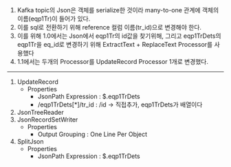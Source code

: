1. Kafka topic의 Json은 객체를 serialize한 것이라 many-to-one 관계에 객체의 이름(eqp1Tr)이 들어가 있다.
1. 이를 sql로 전환하기 위해 reference 컬럼 이름(tr_id)으로 변경해야 한다.
1. 이를 위해 1.0에서는 Json에서 eqp1Tr의 id값을 찾기위해, 그리고 eqp1TrDets의 eqp1Tr을 eq_id로 변경하기 위해 ExtractText + ReplaceText Processor를 사용했다
1. 1.1에서는 두개의 Processor를 UpdateRecord Processor 1개로 변경했다.
---
1. UpdateRecord
    * Properties
      - JsonPath Expression : $.eqp1TrDets
      - /eqp1TrDets[*]/tr_id : /id  -> 직접추가, eqp1TrDets가 배열이다
1. JsonTreeReader
1. JsonRecordSetWriter
    * Properties
      - Output Grouping : One Line Per Object  
1. SplitJson
    * Properties
      - JsonPath Expression : $.eqp1TrDets
